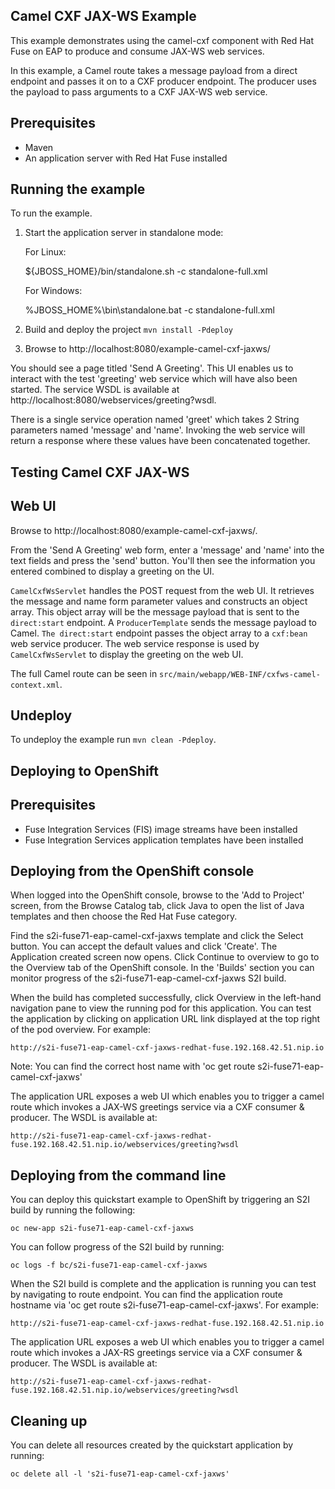 Camel CXF JAX-WS Example
------------------------

This example demonstrates using the camel-cxf component with Red Hat Fuse on EAP to produce and consume JAX-WS web services.

In this example, a Camel route takes a message payload from a direct endpoint and passes it on to a CXF producer endpoint. The producer uses the payload to pass arguments to a CXF JAX-WS web service.

Prerequisites
-------------

* Maven
* An application server with Red Hat Fuse installed

Running the example
-------------------

To run the example.

1. Start the application server in standalone mode:

    For Linux:

    ${JBOSS_HOME}/bin/standalone.sh -c standalone-full.xml

    For Windows:

    %JBOSS_HOME%\bin\standalone.bat -c standalone-full.xml

2. Build and deploy the project `mvn install -Pdeploy`

3. Browse to http://localhost:8080/example-camel-cxf-jaxws/

You should see a page titled 'Send A Greeting'. This UI enables us to interact with the test 'greeting' web service which will have also been started. The service WSDL is available at http://localhost:8080/webservices/greeting?wsdl.

There is a single service operation named 'greet' which takes 2 String parameters named 'message' and 'name'. Invoking the web service will return a response where these values have been concatenated together.

Testing Camel CXF JAX-WS
------------------------

Web UI
------

Browse to http://localhost:8080/example-camel-cxf-jaxws/.

From the 'Send A Greeting' web form, enter a 'message' and 'name' into the text fields and press the 'send' button. You'll then see the information you entered combined to display a greeting on the UI.

`CamelCxfWsServlet` handles the POST request from the web UI. It retrieves the message and name form parameter values and constructs an object array. This object array will be the message payload that is sent to the `direct:start` endpoint. A `ProducerTemplate` sends the message payload to Camel. `The direct:start` endpoint passes the object array to a `cxf:bean` web service producer. The web service response is used by `CamelCxfWsServlet` to display the greeting on the web UI.

The full Camel route can be seen in `src/main/webapp/WEB-INF/cxfws-camel-context.xml`.

## Undeploy

To undeploy the example run `mvn clean -Pdeploy`.

Deploying to OpenShift
----------------------

Prerequisites
-------------

* Fuse Integration Services (FIS) image streams have been installed
* Fuse Integration Services application templates have been installed

Deploying from the OpenShift console
------------------------------------

When logged into the OpenShift console, browse to the 'Add to Project' screen, from the Browse Catalog tab, click Java to open the list of Java templates and then
choose the Red Hat Fuse category.

Find the s2i-fuse71-eap-camel-cxf-jaxws template and click the Select button. You can accept the default values and click 'Create'. The Application created screen now opens. Click Continue to overview
to go to the Overview tab of the OpenShift console. In the 'Builds' section you can monitor progress of the s2i-fuse71-eap-camel-cxf-jaxws S2I build.

When the build has completed successfully, click Overview in the left-hand navigation pane to view the running pod for this application. You can test
the application by clicking on application URL link displayed at the top right of the pod overview. For example:

    http://s2i-fuse71-eap-camel-cxf-jaxws-redhat-fuse.192.168.42.51.nip.io

Note: You can find the correct host name with 'oc get route s2i-fuse71-eap-camel-cxf-jaxws'

The application URL exposes a web UI which enables you to trigger a camel route which invokes a JAX-WS greetings service via a CXF consumer & producer. The
WSDL is available at:

    http://s2i-fuse71-eap-camel-cxf-jaxws-redhat-fuse.192.168.42.51.nip.io/webservices/greeting?wsdl

Deploying from the command line
-------------------------------

You can deploy this quickstart example to OpenShift by triggering an S2I build by running the following:

    oc new-app s2i-fuse71-eap-camel-cxf-jaxws

You can follow progress of the S2I build by running:

    oc logs -f bc/s2i-fuse71-eap-camel-cxf-jaxws

When the S2I build is complete and the application is running you can test by navigating to route endpoint. You can find the application route
hostname via 'oc get route s2i-fuse71-eap-camel-cxf-jaxws'. For example:

    http://s2i-fuse71-eap-camel-cxf-jaxws-redhat-fuse.192.168.42.51.nip.io

The application URL exposes a web UI which enables you to trigger a camel route which invokes a JAX-RS greetings service via a CXF consumer & producer. The
WSDL is available at:

    http://s2i-fuse71-eap-camel-cxf-jaxws-redhat-fuse.192.168.42.51.nip.io/webservices/greeting?wsdl

Cleaning up
-------------------------------

You can delete all resources created by the quickstart application by running:

    oc delete all -l 's2i-fuse71-eap-camel-cxf-jaxws'
